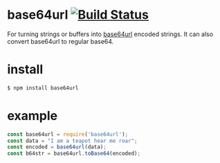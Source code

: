 # base64url  [![Build Status](https://secure.travis-ci.org/brianloveswords/base64url.png)](http://travis-ci.org/brianloveswords/base64url)

For turning strings or buffers into [base64url](http://en.wikipedia.org/wiki/Base64#RFC_4648) encoded strings. It can also convert base64url to regular base64.

# install

```js
$ npm install base64url
```

# example
```js
const base64url = require('base64url');
const data = "I am a teapot hear me roar";
const encoded = base64url(data);
const b64str = base64url.toBase64(encoded);
```
